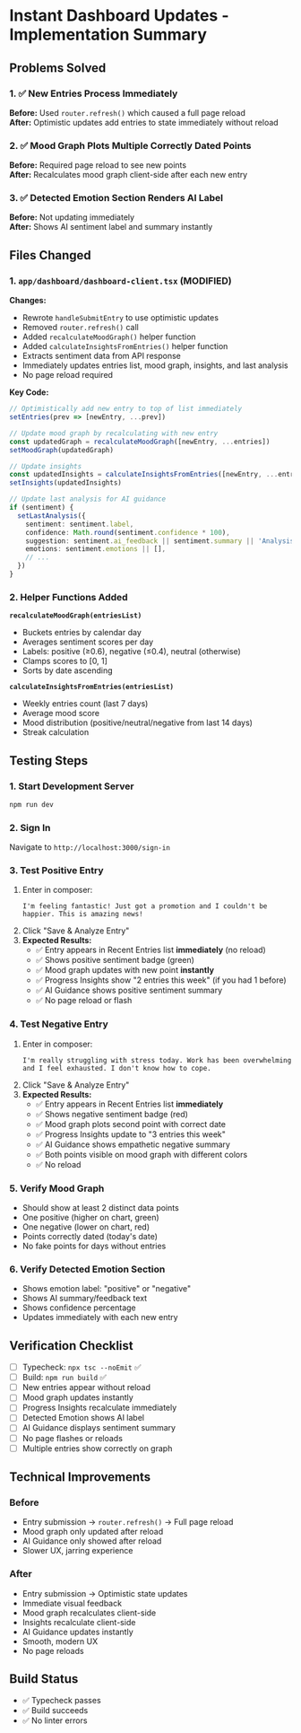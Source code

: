 # Instant Dashboard Updates - Implementation Summary

## Problems Solved

### 1. ✅ New Entries Process Immediately
**Before:** Used `router.refresh()` which caused a full page reload  
**After:** Optimistic updates add entries to state immediately without reload

### 2. ✅ Mood Graph Plots Multiple Correctly Dated Points
**Before:** Required page reload to see new points  
**After:** Recalculates mood graph client-side after each new entry

### 3. ✅ Detected Emotion Section Renders AI Label
**Before:** Not updating immediately  
**After:** Shows AI sentiment label and summary instantly

## Files Changed

### 1. `app/dashboard/dashboard-client.tsx` (MODIFIED)
**Changes:**
- Rewrote `handleSubmitEntry` to use optimistic updates
- Removed `router.refresh()` call
- Added `recalculateMoodGraph()` helper function
- Added `calculateInsightsFromEntries()` helper function
- Extracts sentiment data from API response
- Immediately updates entries list, mood graph, insights, and last analysis
- No page reload required

**Key Code:**
```typescript
// Optimistically add new entry to top of list immediately
setEntries(prev => [newEntry, ...prev])

// Update mood graph by recalculating with new entry
const updatedGraph = recalculateMoodGraph([newEntry, ...entries])
setMoodGraph(updatedGraph)

// Update insights
const updatedInsights = calculateInsightsFromEntries([newEntry, ...entries])
setInsights(updatedInsights)

// Update last analysis for AI guidance
if (sentiment) {
  setLastAnalysis({
    sentiment: sentiment.label,
    confidence: Math.round(sentiment.confidence * 100),
    suggestion: sentiment.ai_feedback || sentiment.summary || 'Analysis complete',
    emotions: sentiment.emotions || [],
    // ...
  })
}
```

### 2. Helper Functions Added

**`recalculateMoodGraph(entriesList)`**
- Buckets entries by calendar day
- Averages sentiment scores per day
- Labels: positive (≥0.6), negative (≤0.4), neutral (otherwise)
- Clamps scores to [0, 1]
- Sorts by date ascending

**`calculateInsightsFromEntries(entriesList)`**
- Weekly entries count (last 7 days)
- Average mood score
- Mood distribution (positive/neutral/negative from last 14 days)
- Streak calculation

## Testing Steps

### 1. Start Development Server
```bash
npm run dev
```

### 2. Sign In
Navigate to `http://localhost:3000/sign-in`

### 3. Test Positive Entry
1. Enter in composer:
   ```
   I'm feeling fantastic! Just got a promotion and I couldn't be happier. This is amazing news!
   ```
2. Click "Save & Analyze Entry"
3. **Expected Results:**
   - ✅ Entry appears in Recent Entries list **immediately** (no reload)
   - ✅ Shows positive sentiment badge (green)
   - ✅ Mood graph updates with new point **instantly**
   - ✅ Progress Insights show "2 entries this week" (if you had 1 before)
   - ✅ AI Guidance shows positive sentiment summary
   - ✅ No page reload or flash

### 4. Test Negative Entry
1. Enter in composer:
   ```
   I'm really struggling with stress today. Work has been overwhelming and I feel exhausted. I don't know how to cope.
   ```
2. Click "Save & Analyze Entry"
3. **Expected Results:**
   - ✅ Entry appears in Recent Entries list **immediately**
   - ✅ Shows negative sentiment badge (red)
   - ✅ Mood graph plots second point with correct date
   - ✅ Progress Insights update to "3 entries this week"
   - ✅ AI Guidance shows empathetic negative summary
   - ✅ Both points visible on mood graph with different colors
   - ✅ No reload

### 5. Verify Mood Graph
- Should show at least 2 distinct data points
- One positive (higher on chart, green)
- One negative (lower on chart, red)
- Points correctly dated (today's date)
- No fake points for days without entries

### 6. Verify Detected Emotion Section
- Shows emotion label: "positive" or "negative"
- Shows AI summary/feedback text
- Shows confidence percentage
- Updates immediately with each new entry

## Verification Checklist

- [ ] Typecheck: `npx tsc --noEmit` ✅
- [ ] Build: `npm run build` ✅
- [ ] New entries appear without reload
- [ ] Mood graph updates instantly
- [ ] Progress Insights recalculate immediately
- [ ] Detected Emotion shows AI label
- [ ] AI Guidance displays sentiment summary
- [ ] No page flashes or reloads
- [ ] Multiple entries show correctly on graph

## Technical Improvements

### Before
- Entry submission → `router.refresh()` → Full page reload
- Mood graph only updated after reload
- AI Guidance only showed after reload
- Slower UX, jarring experience

### After
- Entry submission → Optimistic state updates
- Immediate visual feedback
- Mood graph recalculates client-side
- Insights recalculate client-side
- AI Guidance updates instantly
- Smooth, modern UX
- No page reloads

## Build Status
- ✅ Typecheck passes
- ✅ Build succeeds
- ✅ No linter errors

